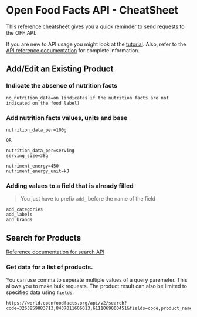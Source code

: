 # Open Food Facts API - CheatSheet

This reference cheatsheet gives you a quick reminder to send requests to the OFF API.

If you are new to API usage you might look at the [tutorial](../tutorials/using-the-OFF-API-tutorial.md).
Also, refer to the [API reference documentation](../reference/api.md) for complete information.

## Add/Edit an Existing Product

### Indicate the absence of nutrition facts

```text
no_nutrition_data=on (indicates if the nutrition facts are not indicated on the food label)
```

### Add nutrition facts values, units and base

```text
nutrition_data_per=100g

OR

nutrition_data_per=serving
serving_size=38g
```

```text
nutriment_energy=450
nutriment_energy_unit=kJ
```

### Adding values to a field that is already filled

> You just have to prefix `add_` before the name of the field

```text
add_categories
add_labels
add_brands
```

## Search for Products

[Reference documentation for search API](https://openfoodfacts.github.io/openfoodfacts-server/reference/api/#tag/Read-Requests/operation/get-search)

### Get data for a list of products.

You can use comma to seperate multiple values of a query paremeter. This allows you to make bulk requests. The product result can also be limited to specified data using `fields`.

```text
https://world.openfoodfacts.org/api/v2/search?code=3263859883713,8437011606013,6111069000451&fields=code,product_name
```
